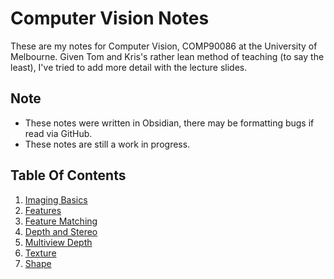 # Computer Vision Notes
These are my notes for Computer Vision, COMP90086 at the University of Melbourne. Given Tom and Kris's rather lean method of teaching (to say the least), I've tried to add more detail with the lecture slides.

## Note
- These notes were written in Obsidian, there may be formatting bugs if read via GitHub.
- These notes are still a work in progress.

## Table Of Contents
1. [Imaging Basics](imaging_basics.md)
11. [Features](features.md)
12. [Feature Matching](feature_matching.md)
13. [Depth and Stereo](depth_and_stereo.md)
14. [Multiview Depth](multiview_depth.md)
15. [Texture](texture.md)
16. [Shape](shape.md)